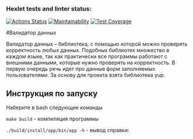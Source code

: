 ### Hexlet tests and linter status:
[![Actions Status](https://github.com/HKreoin/java-project-78/actions/workflows/hexlet-check.yml/badge.svg)](https://github.com/HKreoin/java-project-78/actions)
[![Maintainability](https://api.codeclimate.com/v1/badges/b9eb78d7c2af13b8870e/maintainability)](https://codeclimate.com/github/HKreoin/java-project-78/maintainability)
[![Test Coverage](https://api.codeclimate.com/v1/badges/b9eb78d7c2af13b8870e/test_coverage)](https://codeclimate.com/github/HKreoin/java-project-78/test_coverage)

#Валидатор данных

Валидатор данных – библиотека, с помощью которой можно проверять корректность любых данных. Подобных библиотек множество в каждом языке, так как практически все программы работают с внешними данными, которые нужно проверять на корректность. В первую очередь речь идет про данные форм заполняемых пользователями. За основу для проекта взята библиотека yup.

## Инструкция по запуску

Наберите в bash следующие команды

`make build` - компиляция программы

`./build/install/app/bin/app -h` - вывод справки:
